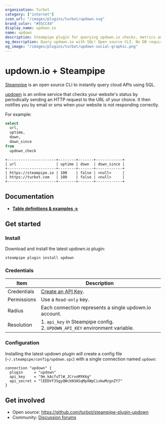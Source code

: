```yaml
---
organization: Turbot
category: ["internet"]
icon_url: "/images/plugins/turbot/updown.svg"
brand_color: "#55CC44"
display_name: updown.io
name: updown
description: Steampipe plugin for querying updown.io checks, metrics and downtime data.
og_description: Query updown.io with SQL! Open source CLI. No DB required.
og_image: "/images/plugins/turbot/updown-social-graphic.png"
---
```


# updown.io + Steampipe

[Steampipe](https://steampipe.io) is an open source CLI to instantly query cloud APIs using SQL.

[updown](https://updown.io) is an online service that checks your website's status by periodically sending an HTTP request to the URL of your choice. It then notifies you by email or sms when your website is not responding correctly.

For example:
```sql
select
  url,
  uptime,
  down,
  down_since
from
  updown_check
```

```
+----------------------+--------+-------+------------+
| url                  | uptime | down  | down_since |
+----------------------+--------+-------+------------+
| https://steampipe.io | 100    | false | <null>     |
| https://turbot.com   | 100    | false | <null>     |
+----------------------+--------+-------+------------+
```

## Documentation

- **[Table definitions & examples →](/plugins/turbot/updown/tables)**

## Get started

### Install

Download and install the latest updown.io plugin:

```bash
steampipe plugin install updown
```

### Credentials

| Item | Description |
| - | - |
| Credentials | [Create an API Key](https://updown.io/settings/edit). |
| Permissions | Use a `Read-only` key. |
| Radius | Each connection represents a single updown.io account. |
| Resolution |  1. `api_key` in Steampipe config.<br />2. `UPDOWN_API_KEY` environment variable. |

### Configuration

Installing the latest updown plugin will create a config file (`~/.steampipe/config/updown.spc`) with a single connection named `updown`:

```hcl
connection "updown" {
  plugin     = "updown"
  api_key    = "9m_kAcfuTlW_JCrvoMYK6g"
  api_secret = "lEEDVf3SgyQWckN3ASqMpXWpCixkwMzgnZY7"
}
```

## Get involved

* Open source: https://github.com/turbot/steampipe-plugin-updown
* Community: [Discussion forums](https://github.com/turbot/steampipe/discussions)
